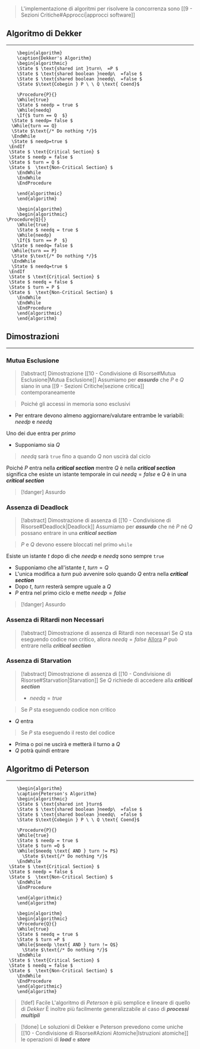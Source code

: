 >L'implementazione di algoritmi per risolvere la concorrenza sono [[9 - Sezioni Critiche#Approcci|approcci software]]

## Algoritmo di Dekker
---
```pseudo
	\begin{algorithm}
	\caption{Dekker's Algorithm}
	\begin{algorithmic}
	\State $ \text{shared int }turn\  =P $
	\State $ \text{shared boolean }needp\  =false $
	\State $ \text{shared boolean }needq\  =false $
	\State $\text{Cobegin } P \ \ Q \text{ Coend}$

	\Procedure{P}{}
	\While{true}
	\State $ needp = true $
	\While{needq}
	\If{$ turn == Q  $}
  \State $ needp= false $
  \While{turn == Q}
  \State $\text{/* Do nothing */}$
  \EndWhile
  \State $ needp=true $
 \EndIf
 \State $ \text{Critical Section} $
 \State $ needp = false $
 \State $ turn = Q $
 \State $  \text{Non-Critical Section} $
    \EndWhile
    \EndWhile
    \EndProcedure
	
	\end{algorithmic}
	\end{algorithm}
```

```pseudo
	\begin{algorithm}
	\begin{algorithmic}
\Procedure{Q}{}
	\While{true}
	\State $ needq = true $
	\While{needp}
	\If{$ turn == P  $}
  \State $ needq= false $
  \While{turn == P}
  \State $\text{/* Do nothing */}$
  \EndWhile
  \State $ needq=true $
 \EndIf
 \State $ \text{Critical Section} $
 \State $ needq = false $
 \State $ turn = P $
 \State $  \text{Non-Critical Section} $
    \EndWhile
    \EndWhile
    \EndProcedure
	\end{algorithmic}
	\end{algorithm}
```
## Dimostrazioni
---
### Mutua Esclusione
>[!abstract] Dimostrazione [[10 - Condivisione di Risorse#Mutua Esclusione|Mutua Esclusione]]
>Assumiamo per ***assurdo*** che $P$ e $Q$ siano in una [[9 - Sezioni Critiche|sezione critica]] contemporaneamente

>Poiché gli accessi in memoria sono esclusivi
- Per entrare devono almeno aggiornare/valutare entrambe le variabili: $needp$ e $needq$

Uno dei due entra per *primo*
- Supponiamo sia $Q$

>$needq$ sarà `true` fino a quando $Q$ non uscirà dal ciclo

Poiché $P$ entra nella ***critical section*** mentre $Q$ è nella ***critical section*** significa che esiste un istante temporale in cui $needq=false$ e $Q$ è in una ***critical section***


>[!danger] Assurdo
### Assenza di Deadlock
>[!abstract] Dimostrazione di assenza di [[10 - Condivisione di Risorse#Deadlock|Deadlock]]
>Assumiamo per ***assurdo*** che né $P$ né $Q$ possano entrare in una ***critical section***

>$P$ e $Q$ devono essere bloccati nel primo `while`

Esiste un istante $t$ dopo di che $needp$ e $needq$ sono sempre `true`
- Supponiamo che all'istante $t$, $turn = Q$
- L'unica modifica a $turn$ può avvenire solo quando $Q$ entra nella ***critical section***
- Dopo $t$, $turn$ resterà sempre uguale a $Q$
- $P$ entra nel primo ciclo e mette $needp=false$

>[!danger] Assurdo

### Assenza di Ritardi non Necessari
>[!abstract] Dimostrazione di assenza di Ritardi non necessari
>Se $Q$ sta eseguendo codice non critico, allora $needq=false$
><u>Allora</u>
>$P$ può entrare nella ***critical section***

### Assenza di Starvation
>[!abstract] Dimostrazione di assenza di [[10 - Condivisione di Risorse#Starvation|Starvation]]
>Se $Q$ richiede di accedere alla ***critical section***
>- $needq=true$

>Se $P$ sta eseguendo codice non critico
- $Q$ entra

>Se $P$ sta eseguendo il resto del codice
- Prima o poi ne uscirà e metterà il turno a $Q$
- $Q$ potrà quindi entrare

## Algoritmo di Peterson
---
```pseudo
	\begin{algorithm}
	\caption{Peterson's Algorithm}
	\begin{algorithmic}
	\State $ \text{shared int }turn$
	\State $ \text{shared boolean }needp\  =false $
	\State $ \text{shared boolean }needq\  =false $
	\State $\text{Cobegin } P \ \ Q \text{ Coend}$

	\Procedure{P}{}
	\While{true}
	\State $ needp = true $
	\State $ turn =Q $
	\While{$needq \text{ AND } turn != P$}
	  \State $\text{/* Do nothing */}$
	\EndWhile
 \State $ \text{Critical Section} $
 \State $ needp = false $
 \State $  \text{Non-Critical Section} $
    \EndWhile
    \EndProcedure
	
	\end{algorithmic}
	\end{algorithm}
```

```pseudo
	\begin{algorithm}
	\begin{algorithmic}
	\Procedure{Q}{}
	\While{true}
	\State $ needq = true $
	\State $ turn =P $
	\While{$needp \text{ AND } turn != Q$}
	  \State $\text{/* Do nothing */}$
	\EndWhile
 \State $ \text{Critical Section} $
 \State $ needq = false $
 \State $  \text{Non-Critical Section} $
    \EndWhile
    \EndProcedure
	\end{algorithmic}
	\end{algorithm}
```

>[!def] Facile
>L'algoritmo di *Peterson* è più semplice e lineare di quello di *Dekker*
>È inoltre più facilmente generalizzabile al caso di ***processi multipli***


>[!done] Le soluzioni di Dekker e Peterson prevedono come uniche [[10 - Condivisione di Risorse#Azioni Atomiche|Istruzioni atomiche]] le operazioni di ***load*** e ***store***

